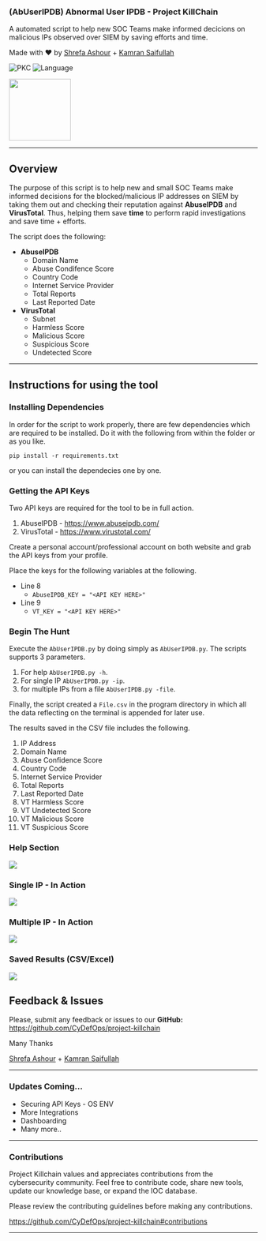 ### (AbUserIPDB) Abnormal User IPDB - Project KillChain
A automated script to help new SOC Teams make informed decicions on malicious IPs observed over SIEM by saving efforts and time. 

Made with :heart: by [Shrefa Ashour](https://www.linkedin.com/in/shrefa-salem-37b876290) + [Kamran Saifullah](https://linkedin.com/in/KamranSaifullah)

![PKC](https://img.shields.io/badge/Project-%20Killchain-357441)
![Language](https://img.shields.io/badge/Language-%20Python-357441?style=flat-square)

<img src="https://camo.githubusercontent.com/1ff5370fbb2b1778bb50775f7a3e06790b6a878343688b9c5151dcbddd5b482a/68747470733a2f2f73757072656d652e73682f6173736574732f706b632e6a7067" width="125" height="125">

----
## Overview

The purpose of this script is to help new and small SOC Teams make informed decisions for the blocked/malicious IP addresses on SIEM by taking them out and checking their reputation against **AbuseIPDB** and **VirusTotal**. Thus, helping them save **time** to perform rapid investigations and save time + efforts.

The script does the following:

- **AbuseIPDB**
  - Domain Name
  - Abuse Condifence Score
  - Country Code
  - Internet Service Provider
  - Total Reports
  - Last Reported Date
- **VirusTotal**
  - Subnet
  - Harmless Score
  - Malicious Score
  - Suspicious Score
  - Undetected Score

---

## Instructions for using the tool

### Installing Dependencies
In order for the script to work properly, there are few dependencies which are required to be installed. Do it with the following from within the folder or as you like. 

```pip install -r requirements.txt```

or you can install the dependecies one by one. 

### Getting the API Keys
Two API keys are required for the tool to be in full action. 

1. AbuseIPDB - https://www.abuseipdb.com/
2. VirusTotal - https://www.virustotal.com/

Create a personal account/professional account on both website and grab the API keys from your profile.

Place the keys for the following variables at the following.

- Line 8 
  - `AbuseIPDB_KEY = "<API KEY HERE>"`
- Line 9 
  - `VT_KEY = "<API KEY HERE>"`

### Begin The Hunt

Execute the `AbUserIPDB.py` by doing simply as 
```AbUserIPDB.py```. The scripts supports 3 parameters.

1. For help `AbUserIPDB.py -h`.
2. For single IP `AbUserIPDB.py -ip`.
3. for multiple IPs from a file `AbUserIPDB.py -file`.

Finally, the script created a `File.csv` in the program directory in which all the data reflecting on the terminal is appended for later use. 

The results saved in the CSV file includes the following. 

1. IP Address
2. Domain Name
3. Abuse Confidence Score
4. Country Code
5. Internet Service Provider
6. Total Reports
7. Last Reported Date
8. VT Harmless Score
9. VT Undetected Score
10. VT Malicious Score
11. VT Suspicious Score

### Help Section

![](https://raw.githubusercontent.com/deFr0ggy/deFr0ggy.github.io/aaea93770bd26c095de90bb64d486cbe36435112/assets/abuseripdb/1.png)

### Single IP - In Action

![](https://raw.githubusercontent.com/deFr0ggy/deFr0ggy.github.io/aaea93770bd26c095de90bb64d486cbe36435112/assets/abuseripdb/2.png)

### Multiple IP - In Action

![](https://raw.githubusercontent.com/deFr0ggy/deFr0ggy.github.io/aaea93770bd26c095de90bb64d486cbe36435112/assets/abuseripdb/3.png)

### Saved Results (CSV/Excel)

![](https://raw.githubusercontent.com/deFr0ggy/deFr0ggy.github.io/aaea93770bd26c095de90bb64d486cbe36435112/assets/abuseripdb/4.png)

## Feedback & Issues

Please, submit any feedback or issues to our **GitHub:** https://github.com/CyDefOps/project-killchain

Many Thanks

[Shrefa Ashour](https://www.linkedin.com/in/shrefa-salem-37b876290) + [Kamran Saifullah](https://linkedin.com/in/KamranSaifullah)

----

### Updates Coming...
- Securing API Keys - OS ENV
- More Integrations
- Dashboarding 
- Many more..

----

### Contributions
Project Killchain values and appreciates contributions from the cybersecurity community. Feel free to contribute code, share new tools, update our knowledge base, or expand the IOC database. 

Please review the contributing guidelines before making any contributions.

https://github.com/CyDefOps/project-killchain#contributions

----
